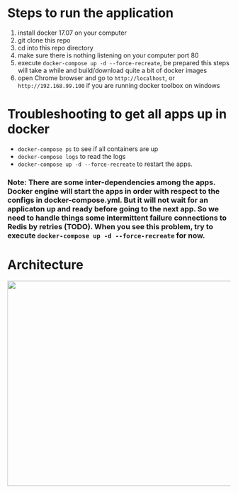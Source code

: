 # Steps to run the application
1. install docker 17.07 on your computer
2. git clone this repo
3. cd into this repo directory
4. make sure there is nothing listening on your computer port 80
5. execute `docker-compose up -d --force-recreate`, be prepared this steps will take a while and build/download quite a bit of docker images
6. open Chrome browser and go to `http://localhost`, or `http://192.168.99.100` if you are running docker toolbox on windows

# Troubleshooting to get all apps up in docker
- `docker-compose ps` to see if all containers are up
- `docker-compose logs` to read the logs
- `docker-compose up -d --force-recreate` to restart the apps.
### Note: There are some inter-dependencies among the apps. Docker engine will start the apps in order with respect to the configs in docker-compose.yml. But it will not wait for an applicaton up and ready before going to the next app. So we need to handle things some intermittent failure connections to Redis by retries (TODO). When you see this problem, try to execute `docker-compose up -d --force-recreate` for now. 

# Architecture
<img src="https://ptpaiq-dm2305.files.1drv.com/y4m_7SPD70ViE3jvgShqg9tEuEuhWZoZ1aKTXYZv9vhDjnaruYLyZ2CaUwWh5tgti8w2cFPoewudXrLHmZbI7Mskf9Rh36ZXtLhiSheiFOP_0PrP8U6uTbdTjfiOumBLfWIf0snZdXGL5DDM8PIAeXfQAtJis4GqTCHSEYbcBqv3vnh3oQhcX777uhIQN86kysgM52NKO35HY6b23zKXKfb9A?width=660&height=463&cropmode=none" width="660" height="463" />

